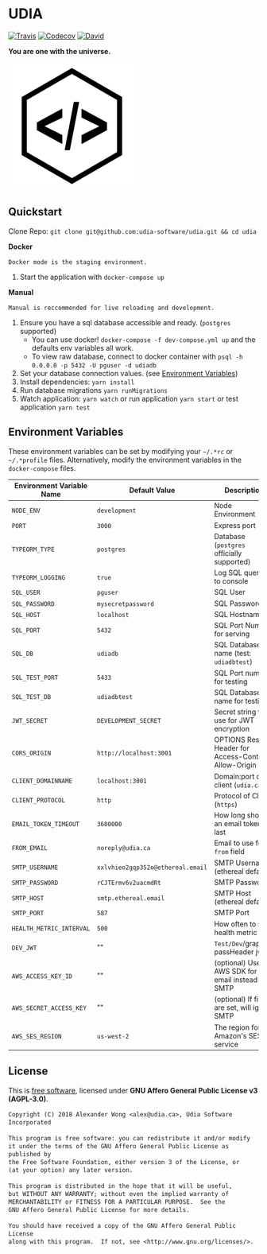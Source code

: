 # UDIA

[![Travis](https://shields.alexander-wong.com/travis/udia-software/udia.svg?style=flat-square)](https://travis-ci.org/udia-software/udia)
[![Codecov](https://shields.alexander-wong.com/codecov/c/github/udia-software/udia.svg?style=flat-square)](https://codecov.io/gh/udia-software/udia)
[![David](https://shields.alexander-wong.com/david/udia-software/udia.svg?style=flat-square)](https://david-dm.org/udia-software/udia)

**You are one with the universe.**

![UDIA](./static/logo/logo-256x256.png)

## Quickstart

Clone Repo: `git clone git@github.com:udia-software/udia.git && cd udia`

**Docker**

    Docker mode is the staging environment.

1.  Start the application with `docker-compose up`

**Manual**

    Manual is reccommended for live reloading and development.

1.  Ensure you have a sql database accessible and ready. (`postgres` supported)
    * You can use docker! `docker-compose -f dev-compose.yml up` and the defaults env variables all work.
    * To view raw database, connect to docker container with `psql -h 0.0.0.0 -p 5432 -U pguser -d udiadb`
2.  Set your database connection values. (see [Environment Variables](#environment-variables))
3.  Install dependencies: `yarn install`
4.  Run database migrations `yarn runMigrations`
5.  Watch application: `yarn watch` or run application `yarn start` or test application `yarn test`

## Environment Variables

These environment variables can be set by modifying your `~/.*rc` or `~/.*profile` files. Alternatively, modify the environment variables in the `docker-compose` files.

| Environment Variable Name | Default Value                     | Description                                        |
| ------------------------- | --------------------------------- | -------------------------------------------------- |
| `NODE_ENV`                | `development`                     | Node Environment                                   |
| `PORT`                    | `3000`                            | Express port                                       |
| `TYPEORM_TYPE`            | `postgres`                        | Database (`postgres` officially supported)         |
| `TYPEORM_LOGGING`         | `true`                            | Log SQL queries to console                         |
| `SQL_USER`                | `pguser`                          | SQL User                                           |
| `SQL_PASSWORD`            | `mysecretpassword`                | SQL Password                                       |
| `SQL_HOST`                | `localhost`                       | SQL Hostname                                       |
| `SQL_PORT`                | `5432`                            | SQL Port Number for serving                        |
| `SQL_DB`                  | `udiadb`                          | SQL Database name (test: `udiadbtest`)             |
| `SQL_TEST_PORT`           | `5433`                            | SQL Port number for testing                        |
| `SQL_TEST_DB`             | `udiadbtest`                      | SQL Database name for testing                      |
| `JWT_SECRET`              | `DEVELOPMENT_SECRET`              | Secret string to use for JWT encryption            |
| `CORS_ORIGIN`             | `http://localhost:3001`           | OPTIONS Res Header for Access-Control-Allow-Origin |
| `CLIENT_DOMAINNAME`       | `localhost:3001`                  | Domain:port of client (`udia.ca`)                  |
| `CLIENT_PROTOCOL`         | `http`                            | Protocol of Client (`https`)                       |
| `EMAIL_TOKEN_TIMEOUT`     | `3600000`                         | How long should an email token last                |
| `FROM_EMAIL`              | `noreply@udia.ca`                 | Email to use for `from` field                      |
| `SMTP_USERNAME`           | `xxlvhieo2gqp352o@ethereal.email` | SMTP Username (ethereal default)                   |
| `SMTP_PASSWORD`           | `rCJTErmv6v2uacmdRt`              | SMTP Password                                      |
| `SMTP_HOST`               | `smtp.ethereal.email`             | SMTP Host (ethereal default)                       |
| `SMTP_PORT`               | `587`                             | SMTP Port                                          |
| `HEALTH_METRIC_INTERVAL`  | `500`                             | How often to send health metric                    |
| `DEV_JWT`                 | ""                                | `Test/Dev`/graphiql` passHeader jwt                |
| `AWS_ACCESS_KEY_ID`       | ""                                | (optional) Use AWS SDK for email instead of SMTP   |
| `AWS_SECRET_ACCESS_KEY`   | ""                                | (optional) If fields are set, will ignore SMTP     |
| `AWS_SES_REGION`          | `us-west-2`                       | The region for Amazon's SES service                |

## License

This is [free software](https://www.gnu.org/philosophy/free-sw.en.html), licensed under **GNU Affero General Public License v3 (AGPL-3.0)**.

```text
Copyright (C) 2018 Alexander Wong <alex@udia.ca>, Udia Software Incorporated

This program is free software: you can redistribute it and/or modify
it under the terms of the GNU Affero General Public License as published by
the Free Software Foundation, either version 3 of the License, or
(at your option) any later version.

This program is distributed in the hope that it will be useful,
but WITHOUT ANY WARRANTY; without even the implied warranty of
MERCHANTABILITY or FITNESS FOR A PARTICULAR PURPOSE.  See the
GNU Affero General Public License for more details.

You should have received a copy of the GNU Affero General Public License
along with this program.  If not, see <http://www.gnu.org/licenses/>.
```
